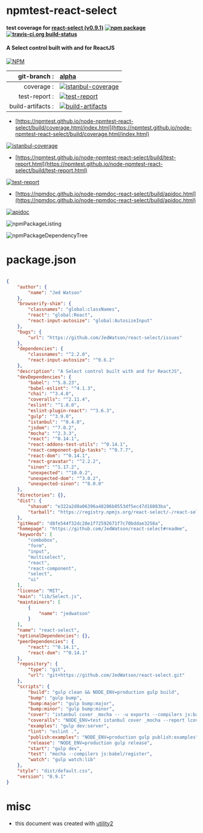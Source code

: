 # npmtest-react-select

#### test coverage for  [react-select (v0.9.1)](https://github.com/JedWatson/react-select#readme)  [![npm package](https://img.shields.io/npm/v/npmtest-react-select.svg?style=flat-square)](https://www.npmjs.org/package/npmtest-react-select) [![travis-ci.org build-status](https://api.travis-ci.org/npmtest/node-npmtest-react-select.svg)](https://travis-ci.org/npmtest/node-npmtest-react-select)

#### A Select control built with and for ReactJS

[![NPM](https://nodei.co/npm/react-select.png?downloads=true&downloadRank=true&stars=true)](https://www.npmjs.com/package/react-select)

| git-branch : | [alpha](https://github.com/npmtest/node-npmtest-react-select/tree/alpha)|
|--:|:--|
| coverage : | [![istanbul-coverage](https://npmtest.github.io/node-npmtest-react-select/build/coverage.badge.svg)](https://npmtest.github.io/node-npmtest-react-select/build/coverage.html/index.html)|
| test-report : | [![test-report](https://npmtest.github.io/node-npmtest-react-select/build/test-report.badge.svg)](https://npmtest.github.io/node-npmtest-react-select/build/test-report.html)|
| build-artifacts : | [![build-artifacts](https://npmtest.github.io/node-npmtest-react-select/glyphicons_144_folder_open.png)](https://github.com/npmtest/node-npmtest-react-select/tree/gh-pages/build)|

- [https://npmtest.github.io/node-npmtest-react-select/build/coverage.html/index.html](https://npmtest.github.io/node-npmtest-react-select/build/coverage.html/index.html)

[![istanbul-coverage](https://npmtest.github.io/node-npmtest-react-select/build/screenCapture.buildCi.browser.%252Ftmp%252Fbuild%252Fcoverage.lib.html.png)](https://npmtest.github.io/node-npmtest-react-select/build/coverage.html/index.html)

- [https://npmtest.github.io/node-npmtest-react-select/build/test-report.html](https://npmtest.github.io/node-npmtest-react-select/build/test-report.html)

[![test-report](https://npmtest.github.io/node-npmtest-react-select/build/screenCapture.buildCi.browser.%252Ftmp%252Fbuild%252Ftest-report.html.png)](https://npmtest.github.io/node-npmtest-react-select/build/test-report.html)

- [https://npmdoc.github.io/node-npmdoc-react-select/build/apidoc.html](https://npmdoc.github.io/node-npmdoc-react-select/build/apidoc.html)

[![apidoc](https://npmdoc.github.io/node-npmdoc-react-select/build/screenCapture.buildCi.browser.%252Ftmp%252Fbuild%252Fapidoc.html.png)](https://npmdoc.github.io/node-npmdoc-react-select/build/apidoc.html)

![npmPackageListing](https://npmtest.github.io/node-npmtest-react-select/build/screenCapture.npmPackageListing.svg)

![npmPackageDependencyTree](https://npmtest.github.io/node-npmtest-react-select/build/screenCapture.npmPackageDependencyTree.svg)



# package.json

```json

{
    "author": {
        "name": "Jed Watson"
    },
    "browserify-shim": {
        "classnames": "global:classNames",
        "react": "global:React",
        "react-input-autosize": "global:AutosizeInput"
    },
    "bugs": {
        "url": "https://github.com/JedWatson/react-select/issues"
    },
    "dependencies": {
        "classnames": "^2.2.0",
        "react-input-autosize": "^0.6.2"
    },
    "description": "A Select control built with and for ReactJS",
    "devDependencies": {
        "babel": "^5.8.23",
        "babel-eslint": "^4.1.3",
        "chai": "^3.4.0",
        "coveralls": "^2.11.4",
        "eslint": "^1.8.0",
        "eslint-plugin-react": "^3.6.3",
        "gulp": "^3.9.0",
        "istanbul": "^0.4.0",
        "jsdom": "^7.0.2",
        "mocha": "^2.3.3",
        "react": "^0.14.1",
        "react-addons-test-utils": "^0.14.1",
        "react-component-gulp-tasks": "^0.7.7",
        "react-dom": "^0.14.1",
        "react-gravatar": "^2.2.2",
        "sinon": "^1.17.2",
        "unexpected": "^10.0.2",
        "unexpected-dom": "^3.0.2",
        "unexpected-sinon": "^8.0.0"
    },
    "directories": {},
    "dist": {
        "shasum": "e322a2d0a06396a48206b0553df5ec47d16083ba",
        "tarball": "https://registry.npmjs.org/react-select/-/react-select-0.9.1.tgz"
    },
    "gitHead": "d8fe544f32dc28e1f72592671f7c70bddae3258a",
    "homepage": "https://github.com/JedWatson/react-select#readme",
    "keywords": [
        "combobox",
        "form",
        "input",
        "multiselect",
        "react",
        "react-component",
        "select",
        "ui"
    ],
    "license": "MIT",
    "main": "lib/Select.js",
    "maintainers": [
        {
            "name": "jedwatson"
        }
    ],
    "name": "react-select",
    "optionalDependencies": {},
    "peerDependencies": {
        "react": "^0.14.1",
        "react-dom": "^0.14.1"
    },
    "repository": {
        "type": "git",
        "url": "git+https://github.com/JedWatson/react-select.git"
    },
    "scripts": {
        "build": "gulp clean && NODE_ENV=production gulp build",
        "bump": "gulp bump",
        "bump:major": "gulp bump:major",
        "bump:minor": "gulp bump:minor",
        "cover": "istanbul cover _mocha -- -u exports --compilers js:babel/register -R spec",
        "coveralls": "NODE_ENV=test istanbul cover _mocha --report lcovonly -- -u exports --compilers js:babel/register -R spec && cat coverage/lcov.info | coveralls",
        "examples": "gulp dev:server",
        "lint": "eslint .",
        "publish:examples": "NODE_ENV=production gulp publish:examples",
        "release": "NODE_ENV=production gulp release",
        "start": "gulp dev",
        "test": "mocha --compilers js:babel/register",
        "watch": "gulp watch:lib"
    },
    "style": "dist/default.css",
    "version": "0.9.1"
}
```



# misc
- this document was created with [utility2](https://github.com/kaizhu256/node-utility2)
